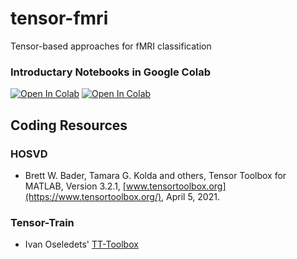 # tensor-fmri
Tensor-based approaches for fMRI classification

### Introductary Notebooks in Google Colab
[![Open In Colab](https://colab.research.google.com/assets/colab-badge.svg)](https://colab.research.google.com/drive/1Q4thsn05guspfAl4RuLdrfI3SjTZTiNA#scrollTo=r6Pdn4H9RSyI&uniqifier=1)
[![Open In Colab](https://colab.research.google.com/assets/colab-badge.svg)](https://colab.research.google.com/drive/1KG29iU366NHc_5fbJoAEgAxT4OkE5vzG#scrollTo=r6Pdn4H9RSyI)

## Coding Resources

### HOSVD

* Brett W. Bader, Tamara G. Kolda and others, Tensor Toolbox for MATLAB, Version 3.2.1, [www.tensortoolbox.org](https://www.tensortoolbox.org/), April 5, 2021.

### Tensor-Train

* Ivan Oseledets' [TT-Toolbox](https://github.com/oseledets/TT-Toolbox)
